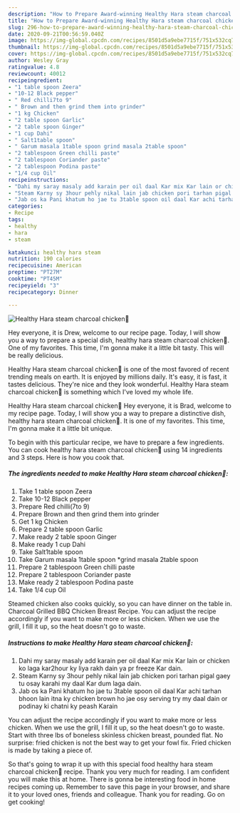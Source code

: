```yaml
---
description: "How to Prepare Award-winning Healthy Hara steam charcoal chicken🐔"
title: "How to Prepare Award-winning Healthy Hara steam charcoal chicken🐔"
slug: 296-how-to-prepare-award-winning-healthy-hara-steam-charcoal-chicken
date: 2020-09-21T00:56:59.040Z
image: https://img-global.cpcdn.com/recipes/8501d5a9ebe7715f/751x532cq70/healthy-hara-steam-charcoal-chicken🐔-recipe-main-photo.jpg
thumbnail: https://img-global.cpcdn.com/recipes/8501d5a9ebe7715f/751x532cq70/healthy-hara-steam-charcoal-chicken🐔-recipe-main-photo.jpg
cover: https://img-global.cpcdn.com/recipes/8501d5a9ebe7715f/751x532cq70/healthy-hara-steam-charcoal-chicken🐔-recipe-main-photo.jpg
author: Wesley Gray
ratingvalue: 4.8
reviewcount: 40012
recipeingredient:
- "1 table spoon Zeera"
- "10-12 Black pepper"
- " Red chilli7to 9"
- " Brown and then grind them into grinder"
- "1 kg Chicken"
- "2 table spoon Garlic"
- "2 table spoon Ginger"
- "1 cup Dahi"
- " Salt1table spoon"
- " Garum masala 1table spoon grind masala 2table spoon"
- "2 tablespoon Green chilli paste"
- "2 tablespoon Coriander paste"
- "2 tablespoon Podina paste"
- "1/4 cup Oil"
recipeinstructions:
- "Dahi my saray masaly add karain per oil daal Kar mix Kar lain or chicken ko laga kar2hour ky liya rakh dain ya pr freeze Kar dain."
- "Steam Karny sy 3hour pehly nikal lain jab chicken pori tarhan pigal gaey tu osay karahi my daal Kar dum laga dain."
- "Jab os ka Pani khatum ho jae tu 3table spoon oil daal Kar achi tarhan bhoon lain itna ky chicken brown ho jae osy serving try my daal dain or podinay ki chatni ky peash Karain"
categories:
- Recipe
tags:
- healthy
- hara
- steam

katakunci: healthy hara steam 
nutrition: 190 calories
recipecuisine: American
preptime: "PT27M"
cooktime: "PT45M"
recipeyield: "3"
recipecategory: Dinner

---
```



![Healthy Hara steam charcoal chicken🐔](https://img-global.cpcdn.com/recipes/8501d5a9ebe7715f/751x532cq70/healthy-hara-steam-charcoal-chicken🐔-recipe-main-photo.jpg)

Hey everyone, it is Drew, welcome to our recipe page. Today, I will show you a way to prepare a special dish, healthy hara steam charcoal chicken🐔. One of my favorites. This time, I'm gonna make it a little bit tasty. This will be really delicious.

Healthy Hara steam charcoal chicken🐔 is one of the most favored of recent trending meals on earth. It is enjoyed by millions daily. It's easy, it is fast, it tastes delicious. They're nice and they look wonderful. Healthy Hara steam charcoal chicken🐔 is something which I've loved my whole life.

Healthy Hara steam charcoal chicken🐔 Hey everyone, it is Brad, welcome to my recipe page. Today, I will show you a way to prepare a distinctive dish, healthy hara steam charcoal chicken🐔. It is one of my favorites. This time, I&#39;m gonna make it a little bit unique.


To begin with this particular recipe, we have to prepare a few ingredients. You can cook healthy hara steam charcoal chicken🐔 using 14 ingredients and 3 steps. Here is how you cook that.

<!--inarticleads1-->

##### The ingredients needed to make Healthy Hara steam charcoal chicken🐔:

1. Take 1 table spoon Zeera
1. Take 10-12 Black pepper
1. Prepare  Red chilli(7to 9)
1. Prepare  Brown and then grind them into grinder
1. Get 1 kg Chicken
1. Prepare 2 table spoon Garlic
1. Make ready 2 table spoon Ginger
1. Make ready 1 cup Dahi
1. Take  Salt1table spoon
1. Take  Garum masala 1table spoon *grind masala 2table spoon
1. Prepare 2 tablespoon Green chilli paste
1. Prepare 2 tablespoon Coriander paste
1. Make ready 2 tablespoon Podina paste
1. Take 1/4 cup Oil


Steamed chicken also cooks quickly, so you can have dinner on the table in. Charcoal Grilled BBQ Chicken Breast Recipe. You can adjust the recipe accordingly if you want to make more or less chicken. When we use the grill, I fill it up, so the heat doesn&#39;t go to waste. 

<!--inarticleads2-->

##### Instructions to make Healthy Hara steam charcoal chicken🐔:

1. Dahi my saray masaly add karain per oil daal Kar mix Kar lain or chicken ko laga kar2hour ky liya rakh dain ya pr freeze Kar dain.
1. Steam Karny sy 3hour pehly nikal lain jab chicken pori tarhan pigal gaey tu osay karahi my daal Kar dum laga dain.
1. Jab os ka Pani khatum ho jae tu 3table spoon oil daal Kar achi tarhan bhoon lain itna ky chicken brown ho jae osy serving try my daal dain or podinay ki chatni ky peash Karain


You can adjust the recipe accordingly if you want to make more or less chicken. When we use the grill, I fill it up, so the heat doesn&#39;t go to waste. Start with three lbs of boneless skinless chicken breast, pounded flat. No surprise: fried chicken is not the best way to get your fowl fix. Fried chicken is made by taking a piece of. 

So that's going to wrap it up with this special food healthy hara steam charcoal chicken🐔 recipe. Thank you very much for reading. I am confident you will make this at home. There is gonna be interesting food in home recipes coming up. Remember to save this page in your browser, and share it to your loved ones, friends and colleague. Thank you for reading. Go on get cooking!
